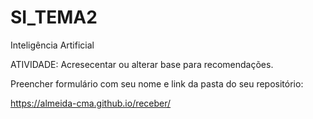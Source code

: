 # SI_TEMA2
Inteligência Artificial

ATIVIDADE: Acresecentar ou alterar base para recomendações.

Preencher formulário com seu nome e link da pasta do seu repositório:

https://almeida-cma.github.io/receber/

